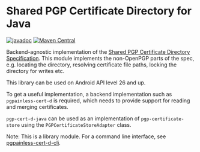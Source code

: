 <!--
SPDX-FileCopyrightText: 2022 Paul Schaub <info@pgpainless.org>

SPDX-License-Identifier: Apache-2.0
-->

# Shared PGP Certificate Directory for Java

[![javadoc](https://javadoc.io/badge2/org.pgpainless/pgp-cert-d-java/javadoc.svg)](https://javadoc.io/doc/org.pgpainless/pgp-cert-d-java)
[![Maven Central](https://badgen.net/maven/v/maven-central/org.pgpainless/pgp-cert-d-java)](https://search.maven.org/artifact/org.pgpainless/pgp-cert-d-java)

Backend-agnostic implementation of the [Shared PGP Certificate Directory Specification](https://sequoia-pgp.gitlab.io/pgp-cert-d/).
This module implements the non-OpenPGP parts of the spec, e.g. locating the directory, resolving certificate file paths,
locking the directory for writes etc.

This library can be used on Android API level 26 and up.

To get a useful implementation, a backend implementation such as `pgpainless-cert-d` is required, which needs to provide
support for reading and merging certificates.

`pgp-cert-d-java` can be used as an implementation of `pgp-certificate-store` using the `PGPCertificateStoreAdapter` class.

Note: This is a library module. For a command line interface, see [pgpainless-cert-d-cli](https://github.com/pgpainless/cert-d-pgpainless/tree/main/pgpainless-cert-d-cli).
